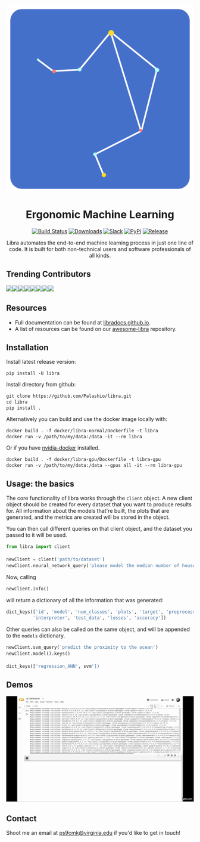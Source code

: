 
![Test Image 1](/tools/data/gh_images/logo.png)

<div align="center">
          
# Ergonomic Machine Learning

[![Build Status](https://travis-ci.org/Palashio/libra.svg?branch=master)](https://travis-ci.org/Palashio/libra)
[![Downloads](https://pepy.tech/badge/libra)](https://pepy.tech/project/libra)
[![Slack](https://img.shields.io/badge/slack-chat-green.svg?logo=slack)](https://join.slack.com/t/the-libra-team/shared_invite/zt-ek6bpd47-hdIxXlRAenKfy5JNWe8bgw)
[![PyPi](https://img.shields.io/badge/pypi%20package-1.0.0-blue)](https://pypi.org/project/libra/)
[![Release](https://img.shields.io/badge/Next%20Release-Aug%2012-green)](https://pypi.org/project/libra/)

Libra automates the end-to-end machine learning process in just one line of code. It is built for both non-technical users and software professionals of all kinds.

</div>

## Trending Contributors

[![](https://sourcerer.io/fame/anas-awadalla/Palashio/libra/images/0)](https://sourcerer.io/fame/anas-awadalla/Palashio/libra/links/0)[![](https://sourcerer.io/fame/anas-awadalla/Palashio/libra/images/1)](https://sourcerer.io/fame/anas-awadalla/Palashio/libra/links/1)[![](https://sourcerer.io/fame/anas-awadalla/Palashio/libra/images/2)](https://sourcerer.io/fame/anas-awadalla/Palashio/libra/links/2)[![](https://sourcerer.io/fame/anas-awadalla/Palashio/libra/images/3)](https://sourcerer.io/fame/anas-awadalla/Palashio/libra/links/3)[![](https://sourcerer.io/fame/anas-awadalla/Palashio/libra/images/4)](https://sourcerer.io/fame/anas-awadalla/Palashio/libra/links/4)[![](https://sourcerer.io/fame/anas-awadalla/Palashio/libra/images/5)](https://sourcerer.io/fame/anas-awadalla/Palashio/libra/links/5)[![](https://sourcerer.io/fame/anas-awadalla/Palashio/libra/images/6)](https://sourcerer.io/fame/anas-awadalla/Palashio/libra/links/6)[![](https://sourcerer.io/fame/anas-awadalla/Palashio/libra/images/7)](https://sourcerer.io/fame/anas-awadalla/Palashio/libra/links/7)

## Resources

 - Full documentation can be found at [libradocs.github.io](https://libradocs.github.io/). 
 - A list of resources can be found on our [awesome-libra](https://github.com/Palashio/awesome-libra) repository. 



## Installation

Install latest release version:

```
pip install -U libra
```

Install directory from github:

```
git clone https://github.com/Palashio/libra.git
cd libra
pip install .
```

Alternatively you can build and use the docker image locally with:

```
docker build . -f docker/libra-normal/Dockerfile -t libra
docker run -v /path/to/my/data:/data -it --rm libra
```

Or if you have [nvidia-docker](https://github.com/NVIDIA/nvidia-docker) installed.

```
docker build . -f docker/libra-gpu/Dockerfile -t libra-gpu
docker run -v /path/to/my/data:/data --gpus all -it --rm libra-gpu
```
## Usage: the basics

The core functionality of libra works through the `client` object. A new client object should be created for every dataset that you want to produce results for. All information about the models that're built, the plots that are generated, and the metrics are created will be stored in the object.

You can then call different queries on that client object, and the dataset you passed to it will be used. 

```python
from libra import client

newClient = client('path/to/dataset') 
newClient.neural_network_query('please model the median number of households')
```
Now, calling 
```python
newClient.info()
```
will return a dictionary of all the information that was generated: 

```python
dict_keys(['id', 'model', 'num_classes', 'plots', 'target', 'preprocesser', 
          'interpreter', 'test_data', 'losses', 'accuracy'])
```

Other queries can also be called on the same object, and will be appended to the `models` dictionary.

```python
newClient.svm_query('predict the proximity to the ocean')
newClient.model().keys()

dict_keys(['regression_ANN', svm'])
```

## Demos

![alt-text](/tools/data/gh_images/gif.gif)

## Contact

Shoot me an email at [ps9cmk@virginia.edu](mailto:ps9cmk@virginia.edu) if you'd like to get in touch!
